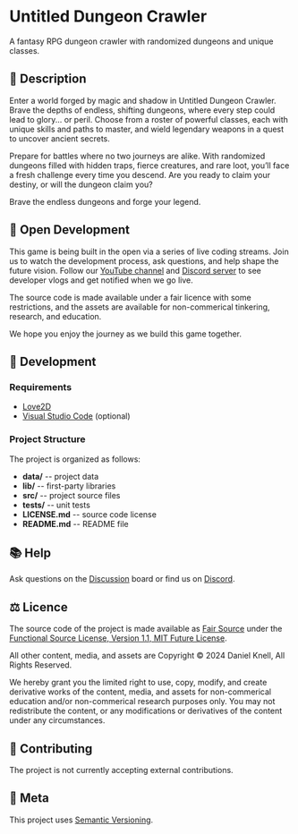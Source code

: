 # Untitled Dungeon Crawler

A fantasy RPG dungeon crawler with randomized dungeons and unique classes.

## 📝 Description

Enter a world forged by magic and shadow in Untitled Dungeon Crawler. Brave the depths
of endless, shifting dungeons, where every step could lead to glory... or peril. Choose
from a roster of powerful classes, each with unique skills and paths to master, and
wield legendary weapons in a quest to uncover ancient secrets.

Prepare for battles where no two journeys are alike. With randomized dungeons filled
with hidden traps, fierce creatures, and rare loot, you’ll face a fresh challenge every
time you descend. Are you ready to claim your destiny, or will the dungeon claim you?

Brave the endless dungeons and forge your legend.

## 🎥 Open Development

This game is being built in the open via a series of live coding streams. Join us to
watch the development process, ask questions, and help shape the future vision. Follow
our [YouTube channel][youtube] and [Discord server][discord] to see developer vlogs and
get notified when we go live.

The source code is made available under a fair licence with some restrictions, and the
assets are available for non-commerical tinkering, research, and education.

We hope you enjoy the journey as we build this game together.

## 🚀 Development

### Requirements

- [Love2D](https://love2d.org/)
- [Visual Studio Code](https://code.visualstudio.com/) (optional)

### Project Structure

The project is organized as follows:

- **data/** -- project data
- **lib/** -- first-party libraries
- **src/** -- project source files
- **tests/** -- unit tests
- **LICENSE.md** -- source code license
- **README.md** -- README file

## 📚 Help

Ask questions on the [Discussion][discussions] board or find us on [Discord][discord].

## ⚖️ Licence

The source code of the project is made available as [Fair Source][fair] under the
[Functional Source License, Version 1.1, MIT Future License][fsl_licence].

All other content, media, and assets are Copyright © 2024 Daniel Knell, All Rights
Reserved.

We hereby grant you the limited right to use, copy, modify, and create derivative works
of the content, media, and assets for non-commerical education and/or non-commerical
research purposes only. You may not redistribute the content, or any modifications or
derivatives of the content under any circumstances.

## 🎁 Contributing

The project is not currently accepting external contributions.

## 📝 Meta

This project uses [Semantic Versioning][semver].

[youtube]: https://youtube.com/@artisanofcode
[discussions]: https://github.com/orgs/artisanofcode/discussions
[discord]: http://discord.artisan.io/
[fsl_licence]: https://fsl.software/
[fair]: https://fair.io/
[semver]: http://semver.org/
